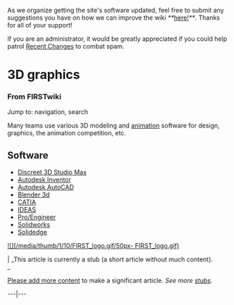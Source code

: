 As we organize getting the site's software updated, feel free to submit any
suggestions you have on how we can improve the wiki
_**_[here!](/index.php/User:Hallry/Suggestions "User:Hallry/Suggestions"
)_**_. Thanks for all of your support!

If you are an administrator, it would be greatly appreciated if you could help
patrol [Recent Changes](/index.php/Special:Recentchanges
"Special:Recentchanges" ) to combat spam.

# 3D graphics

### From FIRSTwiki

Jump to: navigation, search

Many teams use various 3D modeling and [animation](/index.php/Animation
"Animation" ) software for design, graphics, the animation competition, etc.


## Software

  * [Discreet 3D Studio Max](/index.php/3D_Studio_Max "3D Studio Max" )
  * [Autodesk Inventor](/index.php/Autodesk_Inventor "Autodesk Inventor" )
  * [Autodesk AutoCAD](/index.php/AutoCAD "AutoCAD" )
  * [Blender 3d](/index.php/Blender_3d "Blender 3d" )
  * [CATIA](/index.php?title=CATIA&action=edit "CATIA" )
  * [IDEAS](/index.php?title=IDEAS&action=edit "IDEAS" )
  * [Pro/Engineer](/index.php?title=Pro/Engineer&action=edit "Pro/Engineer" )
  * [Solidworks](/index.php?title=Solidworks&action=edit "Solidworks" )
  * [Solidedge](/index.php?title=Solidedge&action=edit "Solidedge" )

  

[![](/media/thumb/1/10/FIRST_logo.gif/50px-
FIRST_logo.gif)](/index.php/Image:FIRST_logo.gif "" )

|  _This article is currently a stub (a short article without much content).  
_

[Please add more
content](http://www.firstwiki.net/index.php?title=3D_graphics&action=edit
"http://www.firstwiki.net/index.php?title=3D_graphics&action=edit" ) to make a
significant article. _See more [stubs](/index.php/Special:Shortpages
"Special:Shortpages" )._  
  
---|---  
  
